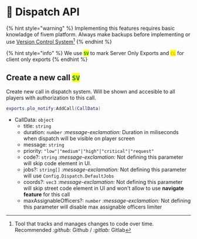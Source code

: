 # 👮 Dispatch API

{% hint style="warning" %}
Implementing this features requires basic knowladge of fivem platform. Always make backups before implementing or use [Version Control System](#user-content-fn-1)[^1]&#x20;
{% endhint %}

{% hint style="info" %}
We use <mark style="color:green;">**`SV`**</mark> to mark Server Only Exports and <mark style="color:orange;">**`CL`**</mark> for client only exports
{% endhint %}

## Create a new call  <mark style="color:green;">`SV`</mark>

Create new call in dispatch system. Will be shown and accesible to all players with authorization to this call.

```lua
exports.plo_notify:AddCall(CallData)
```

* CallData: `object`
  * title: `string`
  * duration: `number`  <i class="fa-message-exclamation">:message-exclamation:</i> Duration in miliseconds when dispatch will be visible on player screen
  * message: `string`
  * priority: `"low"|"medium"|"high"|"critical"|"request"`
  * code?: `string`  <i class="fa-message-exclamation">:message-exclamation:</i> Not defining this parameter will skip code element in UI.
  * jobs?: `string[]`  <i class="fa-message-exclamation">:message-exclamation:</i> Not defining this parameter will use `Config.Dispatch.DefaultJobs`
  * coords?: `vec3`  <i class="fa-message-exclamation">:message-exclamation:</i> Not defining this parameter will skip street code element in UI and won't allow to use **navigate feature** for this call
  * maxAssignableOfficers?: `number`  <i class="fa-message-exclamation">:message-exclamation:</i> Not defining this parameter will disable max assignable officers limiter



[^1]: Tool that tracks and manages changes to code over time. Recommended <i class="fa-github">:github:</i> Github / <i class="fa-gitlab">:gitlab:</i> Gitlab
